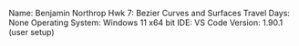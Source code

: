 Name: Benjamin Northrop
Hwk 7: Bezier Curves and Surfaces
Travel Days: None
Operating System: Windows 11 x64 bit
IDE: VS Code Version: 1.90.1 (user setup)
